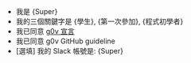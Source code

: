 - 我是 {Super}
- 我的三個關鍵字是 {學生}, {第一次參加}, {程式初學者}
- 我已同意 [g0v 宣言](https://g0v.tw/zh-TW/manifesto.html)
- 我已同意 g0v GitHub guideline
- [選填] 我的 Slack 帳號是: {Super} 
